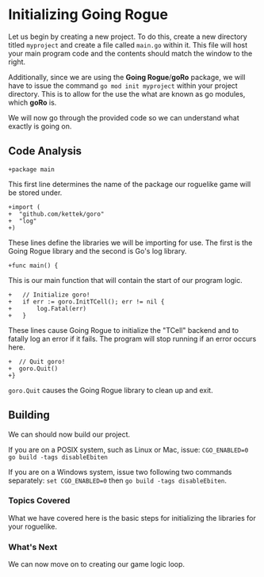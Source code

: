 # Initializing Going Rogue
Let us begin by creating a new project. To do this, create a new directory titled `myproject` and create a file called `main.go` within it. This file will host your main program code and the contents should match the window to the right.

Additionally, since we are using the **Going Rogue**/**goRo** package, we will have to issue the command `go mod init myproject` within your project directory. This is to allow for the use the what are known as go modules, which **goRo** is.

We will now go through the provided code so we can understand what exactly is going on.

## Code Analysis

```
+package main
```

This first line determines the name of the package our roguelike game will be stored under.

```
+import (
+  "github.com/kettek/goro"
+  "log"
+)
```

These lines define the libraries we will be importing for use. The first is the Going Rogue library and the second is Go's log library.

```
+func main() {
```

This is our main function that will contain the start of our program logic.

```
+	// Initialize goro!
+	if err := goro.InitTCell(); err != nil {
+		log.Fatal(err)
+	}
```

These lines cause Going Rogue to initialize the "TCell" backend and to fatally log an error if it fails. The program will stop running if an error occurs here. 

```
+  // Quit goro!
+  goro.Quit()
+}
```
`goro.Quit` causes the Going Rogue library to clean up and exit.

## Building
We can should now build our project.

If you are on a POSIX system, such as Linux or Mac, issue: `CGO_ENABLED=0 go build -tags disableEbiten`

If you are on a Windows system, issue two following two commands separately: `set CGO_ENABLED=0` then `go build -tags disableEbiten`.

### Topics Covered
What we have covered here is the basic steps for initializing the libraries for your roguelike.

### What's Next
We can now move on to creating our game logic loop.
